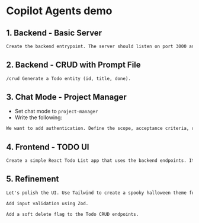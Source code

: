 # Copilot Agents demo

## 1. Backend - Basic Server

```markdown
Create the backend entrypoint. The server should listen on port 3000 and expose a GET /api/health route that returns `{ ok: true }`.
```

## 2. Backend - CRUD with Prompt File

```markdown
/crud Generate a Todo entity (id, title, done).
```

## 3. Chat Mode - Project Manager

- Set chat mode to `project-manager`
- Write the following:

```markdown
We want to add authentication. Define the scope, acceptance criteria, risks and roadmap.
```

## 4. Frontend - TODO UI

```markdown
Create a simple React Todo List app that uses the backend endpoints. It should list items, allow adding new ones, and toggling completion.
```

## 5. Refinement

```markdown
Let's polish the UI. Use Tailwind to create a spooky halloween theme for the TODO app. Add a random time event where a spiderweb emoji appears fixed on top, and a spider emoji drops leaving a line as if it was a webshot. Make sure all the text in the theme has the correct contrast. 
```

```markdown
Add input validation using Zod.
```

```markdown
Add a soft delete flag to the Todo CRUD endpoints.
```
